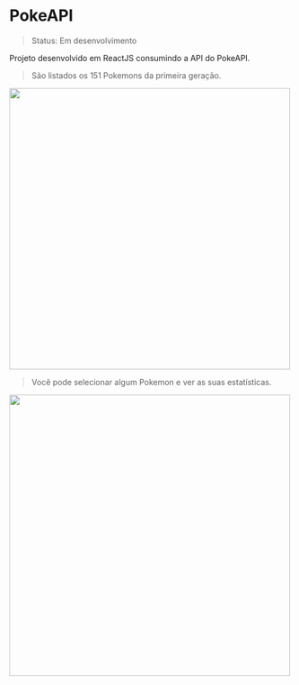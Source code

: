 # PokeAPI

> Status: Em desenvolvimento

Projeto desenvolvido em ReactJS consumindo a API do PokeAPI.

> São listados os 151 Pokemons da primeira geração.

<img src='https://user-images.githubusercontent.com/78386030/196056512-0a21c605-d3f5-4a38-8678-dac1e07fc38d.png' width='500px'>

> Você pode selecionar algum Pokemon e ver as suas estatísticas.

<img src='https://user-images.githubusercontent.com/78386030/196056729-34ad1df3-640d-4cf9-b064-c24e648f0935.png' width='500px'>
